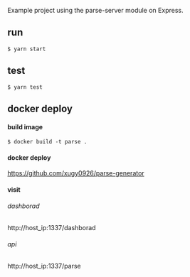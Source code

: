 Example project using the parse-server module on Express.

## run

```
$ yarn start
```

## test

```
$ yarn test
```

## docker deploy

#### build image
 
```
$ docker build -t parse .
```

#### docker deploy

https://github.com/xugy0926/parse-generator

#### visit

###### dashborad
http://host_ip:1337/dashborad

###### api

http://host_ip:1337/parse


